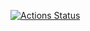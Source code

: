 [![Actions Status](https://github.com/markitos98/ProjectoProcesos/workflows/Build%20and%20Test/badge.svg)](https://github.com/markitos98/ProjectoProcesos/actions)
